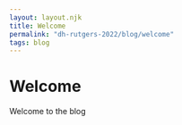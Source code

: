 ```yaml
---
layout: layout.njk
title: Welcome
permalink: "dh-rutgers-2022/blog/welcome"
tags: blog
---
```


# Welcome

Welcome to the blog
